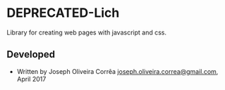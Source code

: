 # DEPRECATED-Lich
 Library for creating web pages with javascript and css.

## Developed 
 * Written by Joseph Oliveira Corrêa <joseph.oliveira.correa@gmail.com>, April 2017
